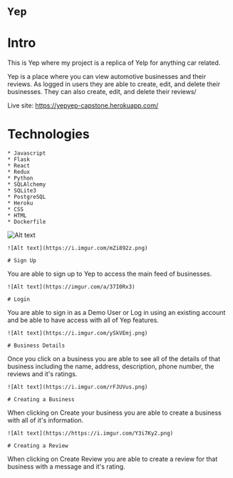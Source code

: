 # `Yep`

# Intro
This is Yep where my project is a replica of Yelp for anything car related.

Yep is a place where you can view automotive businesses and their reviews. As logged in users they are able to create, edit, and delete their businesses. They can also create, edit, and delete their reviews/

Live site: https://yepyep-capstone.herokuapp.com/

# Technologies
```
* Javascript
* Flask
* React
* Redux
* Python
* SQLAlchemy
* SQLite3
* PostgreSQL
* Heroku
* CSS
* HTML
* Dockerfile

```
![Alt text](https://i.imgur.com/EXdA5LD.png)

```
![Alt text](https://i.imgur.com/mZi892z.png)

# Sign Up
```
You are able to sign up to Yep to access the main feed of businesses.

```
![Alt text](https://imgur.com/a/37I0Rx3)

# Login

```
You are able to sign in as a Demo User or Log in using an existing account and be able to have access with all of Yep features.

```
![Alt text](https://i.imgur.com/ySkVEmj.png)

# Business Details
```
Once you click on a business you are able to see all of the details of that business including the name, address, description, phone number, the reviews and it's ratings.

```
![Alt text](https://i.imgur.com/rFJUVus.png)

# Creating a Business

```

When clicking on Create your business you are able to create a business with all of it's information.

```
![Alt text](https://https://i.imgur.com/Y3i7Ky2.png)

# Creating a Review

```
When clicking on Create Review you are able to create a review for that business with a message and it's rating.


```
